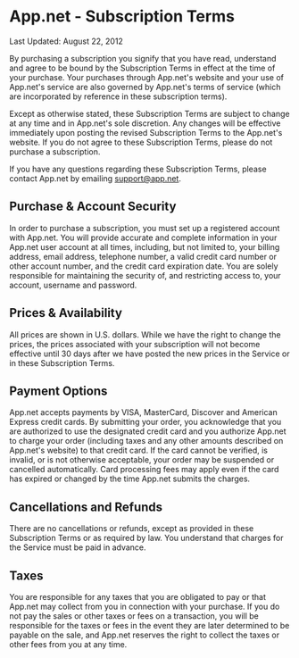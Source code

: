 # App.net - Subscription Terms

Last Updated: August 22, 2012

By purchasing a subscription you signify that you have read, understand and agree to be bound by the Subscription Terms in effect at the time of your purchase. Your purchases through App.net's website and your use of App.net's service are also governed by App.net's terms of service (which are incorporated by reference in these subscription terms).

Except as otherwise stated, these Subscription Terms are subject to change at any time and in App.net's sole discretion. Any changes will be effective immediately upon posting the revised Subscription Terms to the App.net's website. If you do not agree to these Subscription Terms, please do not purchase a subscription.

If you have any questions regarding these Subscription Terms, please contact App.net by emailing support@app.net.

## Purchase & Account Security

In order to purchase a subscription, you must set up a registered account with App.net. You will provide accurate and complete information in your App.net user account at all times, including, but not limited to, your billing address, email address, telephone number, a valid credit card number or other account number, and the credit card expiration date. You are solely responsible for maintaining the security of, and restricting access to, your account, username and password.

## Prices & Availability

All prices are shown in U.S. dollars. While we have the right to change the prices, the prices associated with your subscription will not become effective until 30 days after we have posted the new prices in the Service or in these Subscription Terms.

## Payment Options

App.net accepts payments by VISA, MasterCard, Discover and American Express credit cards. By submitting your order, you acknowledge that you are authorized to use the designated credit card and you authorize App.net to charge your order (including taxes and any other amounts described on App.net's website) to that credit card. If the card cannot be verified, is invalid, or is not otherwise acceptable, your order may be suspended or cancelled automatically. Card processing fees may apply even if the card has expired or changed by the time App.net submits the charges.

## Cancellations and Refunds

There are no cancellations or refunds, except as provided in these Subscription Terms or as required by law. You understand that charges for the Service must be paid in advance.

## Taxes

You are responsible for any taxes that you are obligated to pay or that App.net may collect from you in connection with your purchase. If you do not pay the sales or other taxes or fees on a transaction, you will be responsible for the taxes or fees in the event they are later determined to be payable on the sale, and App.net reserves the right to collect the taxes or other fees from you at any time.
